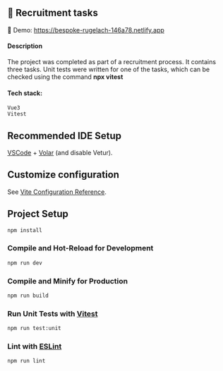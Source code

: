 ## 📁 Recruitment tasks

🔗 Demo: https://bespoke-rugelach-146a78.netlify.app

#### Description
The project was completed as part of a recruitment process. It contains three tasks. Unit tests were written for one of the tasks, which can be checked using the command **npx vitest**

#### Tech stack:
```
Vue3
Vitest
```

## Recommended IDE Setup

[VSCode](https://code.visualstudio.com/) + [Volar](https://marketplace.visualstudio.com/items?itemName=Vue.volar) (and disable Vetur).

## Customize configuration

See [Vite Configuration Reference](https://vitejs.dev/config/).

## Project Setup

```sh
npm install
```

### Compile and Hot-Reload for Development

```sh
npm run dev
```

### Compile and Minify for Production

```sh
npm run build
```

### Run Unit Tests with [Vitest](https://vitest.dev/)

```sh
npm run test:unit
```

### Lint with [ESLint](https://eslint.org/)

```sh
npm run lint
```
